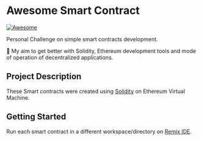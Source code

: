 # Awesome Smart Contract

[![Awesome](https://cdn.rawgit.com/sindresorhus/awesome/d7305f38d29fed78fa85652e3a63e154dd8e8829/media/badge.svg)](https://github.com/sindresorhus/awesome)  

Personal Challenge on simple smart contracts development. 

🎯 My aim to get better with Solidity, Ethereum development tools and mode of operation of decentralized applications.

## Project Description

These Smart contracts were created using [Solidity](https://docs.soliditylang.org) on Ethereum Virtual Machine.

## Getting Started

Run each smart contract in a different workspace/directory on [Remix IDE](https://remix.ethereum.org/).

